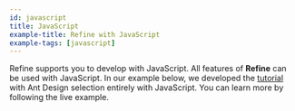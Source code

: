 ```yaml
---
id: javascript
title: JavaScript
example-title: Refine with JavaScript
example-tags: [javascript]
---
```


Refine supports you to develop with JavaScript. All features of **Refine** can be used with JavaScript. In our example below, we developed the [tutorial](/docs/tutorial/introduction/index/) with Ant Design selection entirely with JavaScript. You can learn more by following the live example.

<CodeSandboxExample path="with-javascript" />
